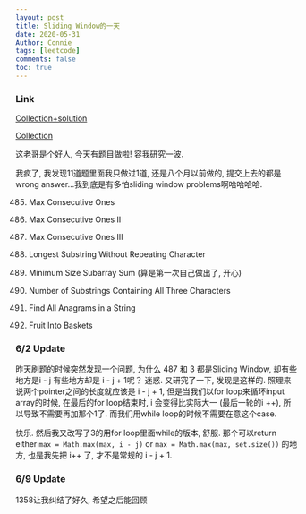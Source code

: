 ```yaml
---
layout: post
title: Sliding Window的一天
date: 2020-05-31
Author: Connie 
tags: [leetcode]
comments: false
toc: true
---
```

### Link
[Collection+solution](https://leetcode.com/discuss/general-discussion/657507/sliding-window-for-beginners-problems-template-sample-solutions)

[Collection](https://leetcode.com/list/x17aw7vm/)

这老哥是个好人, 今天有题目做啦! 容我研究一波. 

我疯了, 我发现11道题里面我只做过1道, 还是八个月以前做的, 提交上去的都是wrong answer...我到底是有多怕sliding window problems啊哈哈哈哈.


485. Max Consecutive Ones
487. Max Consecutive Ones II
1004. Max Consecutive Ones III
3. Longest Substring Without Repeating Character
209. Minimum Size Subarray Sum (算是第一次自己做出了, 开心)
1358. Number of Substrings Containing All Three Characters
438. Find All Anagrams in a String

904. Fruit Into Baskets
### 6/2 Update
昨天刷题的时候突然发现一个问题, 为什么 487 和 3 都是Sliding Window, 却有些地方是i - j 有些地方却是 i - j + 1呢？ 迷惑. 又研究了一下, 发现是这样的. 照理来说两个pointer之间的长度就应该是 i - j + 1, 但是当我们以for loop来循环input array的时候, 在最后的for loop结束时, i 会变得比实际大一 (最后一轮的i ++), 所以导致不需要再加那个1了. 而我们用while loop的时候不需要在意这个case.

快乐. 然后我又改写了3的用for loop里面while的版本, 舒服. 那个可以return either `max = Math.max(max, i - j)` or `max = Math.max(max, set.size())` 的地方, 也是我先把 i++ 了, 才不是常规的 i - j + 1.

### 6/9 Update
1358让我纠结了好久, 希望之后能回顾